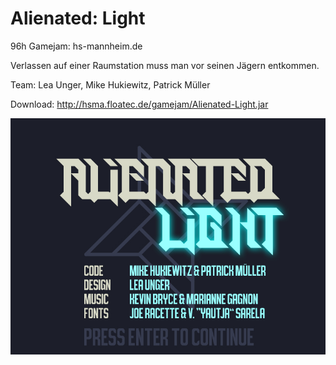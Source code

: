# Alienated: Light
96h Gamejam: hs-mannheim.de

Verlassen auf einer Raumstation muss man vor seinen Jägern entkommen. 

Team: Lea Unger, Mike Hukiewitz, Patrick Müller

Download: http://hsma.floatec.de/gamejam/Alienated-Light.jar

![Startscreen](core/assets/screens/credits.jpg)
